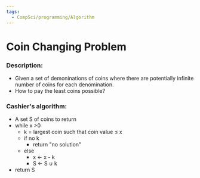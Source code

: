 ```yaml
---
tags:
  - CompSci/programming/Algorithm
---
```

# Coin Changing Problem
### Description:
- Given a set of demoninations of coins where there are potentially infinite number of coins for each denomination.
- How to pay the least coins possible?
### Cashier's algorithm:
- A set S of coins to return
- while x >0
	- k = largest coin such that coin value $\le$ x
	- if no k
		- return "no solution"
	- else
		- x <- x - k
		- S <- S $\cup$ k
- return S